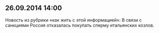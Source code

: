 ## 26.09.2014 14:00

Новость из рубрики «как жить с этой информацией»:
В связи с санкциями Россия отказалась покупать сперму итальянских козлов.
